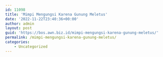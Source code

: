 ```yaml
---
id: 11098
title: 'Mimpi Mengungsi Karena Gunung Meletus'
date: '2022-11-22T23:40:36+00:00'
author: admin
layout: post
guid: 'https://bos.awn.biz.id/mimpi-mengungsi-karena-gunung-meletus/'
permalink: /mimpi-mengungsi-karena-gunung-meletus/
categories:
    - Uncategorized
---
```


